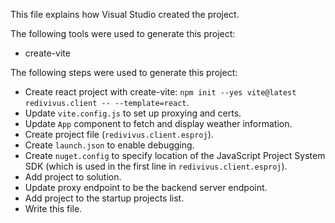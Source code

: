 This file explains how Visual Studio created the project.

The following tools were used to generate this project:
- create-vite

The following steps were used to generate this project:
- Create react project with create-vite: `npm init --yes vite@latest redivivus.client -- --template=react`.
- Update `vite.config.js` to set up proxying and certs.
- Update `App` component to fetch and display weather information.
- Create project file (`redivivus.client.esproj`).
- Create `launch.json` to enable debugging.
- Create `nuget.config` to specify location of the JavaScript Project System SDK (which is used in the first line in `redivivus.client.esproj`).
- Add project to solution.
- Update proxy endpoint to be the backend server endpoint.
- Add project to the startup projects list.
- Write this file.
